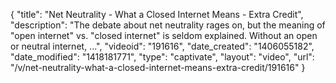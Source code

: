{
    "title": "Net Neutrality - What a Closed Internet Means - Extra Credit",
    "description": "The debate about net neutrality rages on, but the meaning of \"open internet\" vs. \"closed internet\" is seldom explained. Without an open or neutral internet, ...",
    "videoid": "191616",
    "date_created": "1406055182",
    "date_modified": "1418181771",
    "type": "captivate",
    "layout": "video",
    "url": "\/v\/net-neutrality-what-a-closed-internet-means-extra-credit\/191616"
}
